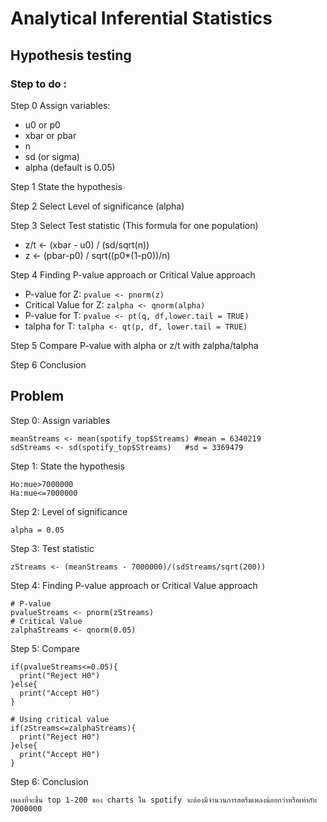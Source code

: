 # Analytical Inferential Statistics
## Hypothesis testing
### Step to do :


Step 0 Assign variables:
   - u0 or p0
   - xbar or pbar
   - n
   - sd (or sigma)
   - alpha (default is 0.05)

Step 1 State the hypothesis

Step 2 Select Level of significance (alpha)

Step 3 Select Test statistic (This formula for one population)
   - z/t <- (xbar - u0) / (sd/sqrt(n))
   - z <- (pbar-p0) / sqrt((p0\*(1-p0))/n)

Step 4 Finding P-value approach or Critical Value approach
   - P-value for Z: `pvalue <- pnorm(z)`
   - Critical Value for Z: `zalpha <- qnorm(alpha)`
   - P-value for T: `pvalue <- pt(q, df,lower.tail = TRUE)`
   - talpha for T: `talpha <- qt(p, df, lower.tail = TRUE)`

Step 5 Compare P-value with alpha or z/t with zalpha/talpha

Step 6 Conclusion

## Problem


Step 0: Assign variables

```
meanStreams <- mean(spotify_top$Streams) #mean = 6340219
sdStreams <- sd(spotify_top$Streams)   #sd = 3369479
```

Step 1: State the hypothesis

```
Ho:mue>7000000
Ha:mue<=7000000
```

Step 2: Level of significance

```
alpha = 0.05 
```

Step 3: Test statistic

```
zStreams <- (meanStreams - 7000000)/(sdStreams/sqrt(200))
```

Step 4: Finding P-value approach or Critical Value approach

```
# P-value
pvalueStreams <- pnorm(zStreams)
# Critical Value 
zalphaStreams <- qnorm(0.05)
```

Step 5: Compare

```
if(pvalueStreams<=0.05){
  print("Reject H0")
}else{
  print("Accept H0")
}

# Using critical value
if(zStreams<=zalphaStreams){
  print("Reject H0")
}else{
  print("Accept H0")
}
```

Step 6: Conclusion
```
เพลงที่จะขึ้น top 1-200 ของ charts ใน spotify จะต้องมีจำนวนการสตรีมเพลงน้อยกว่าหรือเท่ากับ 7000000
```
